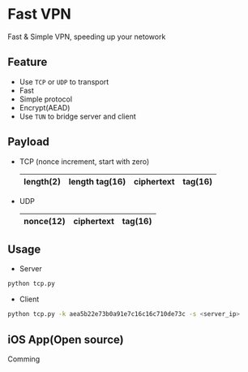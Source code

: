 # Fast VPN

Fast & Simple VPN, speeding up your netowork

## Feature

* Use `TCP` or `UDP` to transport
* Fast
* Simple protocol
* Encrypt(AEAD)
* Use `TUN` to bridge server and client

## Payload
* TCP (nonce increment, start with zero)

    | length(2) | length tag(16) | ciphertext | tag(16) |
    | --------- | ---------------| ---------- | ------- |

* UDP

    | nonce(12)  | ciphertext | tag(16) |
    |  --------- | ---------  | ------  |


## Usage

* Server

```bash
python tcp.py

```

* Client

```bash
python tcp.py -k aea5b22e73b0a91e7c16c16c710de73c -s <server_ip> 
```

## iOS App(Open source)
 Comming